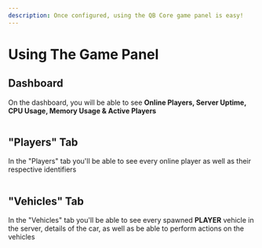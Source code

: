 ```yaml
---
description: Once configured, using the QB Core game panel is easy!
---
```


# Using The Game Panel

## Dashboard

On the dashboard, you will be able to see **Online Players, Server Uptime, CPU Usage, Memory Usage & Active Players**

<figure><img src="https://cdn.upload.systems/uploads/A2B4xA91.png" alt=""><figcaption></figcaption></figure>

## "Players" Tab

In the "Players" tab you'll be able to see every online player as well as their respective identifiers&#x20;

<figure><img src="https://cdn.upload.systems/uploads/9Pz97pWd.png" alt=""><figcaption></figcaption></figure>

## "Vehicles" Tab

In the "Vehicles" tab you'll be able to see every spawned **PLAYER** vehicle in the server, details of the car, as well as be able to perform actions on the vehicles&#x20;

<figure><img src="https://cdn.upload.systems/uploads/jANHXODf.png" alt=""><figcaption></figcaption></figure>

